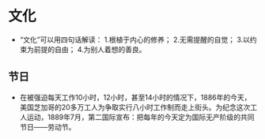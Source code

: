 # 文化

* “文化”可以用四句话解读： 1.根植于内心的修养； 2.无需提醒的自觉； 3.以约束为前提的自由； 4.为别人着想的善良。

## 节日

* 在被强迫每天工作10小时，12小时，甚至14小时的情况下，1886年的今天，美国芝加哥的20多万工人为争取实行八小时工作制而走上街头。为纪念这次工人运动，1889年7月，第二国际宣布：把每年的今天定为国际无产阶级的共同节日——劳动节。
